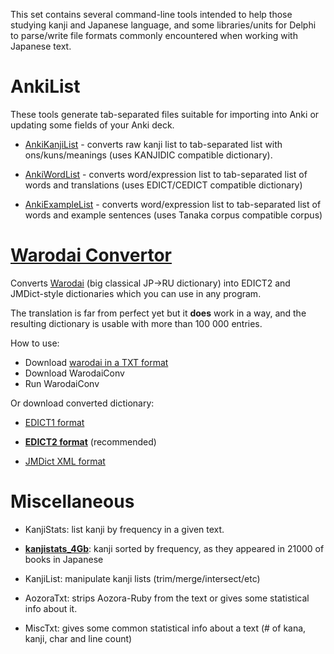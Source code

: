 This set contains several command-line tools intended to help those studying kanji and Japanese language, and some libraries/units for Delphi to parse/write file formats commonly encountered when working with Japanese text.


# AnkiList
These tools generate tab-separated files suitable for importing into Anki or updating some fields of your Anki deck.

  * [AnkiKanjiList](AnkiKanjiList.md) - converts raw kanji list to tab-separated list with ons/kuns/meanings (uses KANJIDIC compatible dictionary).

  * [AnkiWordList](AnkiWordList.md) - converts word/expression list to tab-separated list of words and translations (uses EDICT/CEDICT compatible dictionary)

  * [AnkiExampleList](AnkiList.md) - converts word/expression list to tab-separated list of words and example sentences (uses Tanaka corpus compatible corpus)


# [Warodai Convertor](Warodai.md)

Converts [Warodai](http://e-lib.ua/dic/) (big classical JP->RU dictionary) into EDICT2 and JMDict-style dictionaries which you can use in any program.

The translation is far from perfect yet but it **does** work in a way, and the resulting dictionary is usable with more than 100 000 entries.

How to use:

  * Download [warodai in a TXT format](http://e-lib.ua/dic/download/)
  * Download WarodaiConv
  * Run WarodaiConv

Or download converted dictionary:

  * [EDICT1 format](http://googledrive.com/host/0B0jSbSrihj-ySFZVdV9lem05cmc/warodai.edict1.zip)

  * **[EDICT2 format](http://googledrive.com/host/0B0jSbSrihj-ySFZVdV9lem05cmc/warodai.edict2.zip)** (recommended)

  * [JMDict XML format](http://googledrive.com/host/0B0jSbSrihj-ySFZVdV9lem05cmc/warodai.jmdict.zip)


# Miscellaneous

  * KanjiStats: list kanji by frequency in a given text.

  * **[kanjistats\_4Gb](kanjistats_4Gb.md)**: kanji sorted by frequency, as they appeared in 21000 of books in Japanese

  * KanjiList: manipulate kanji lists (trim/merge/intersect/etc)

  * AozoraTxt: strips Aozora-Ruby from the text or gives some statistical info about it.

  * MiscTxt: gives some common statistical info about a text (# of kana, kanji, char and line count)
